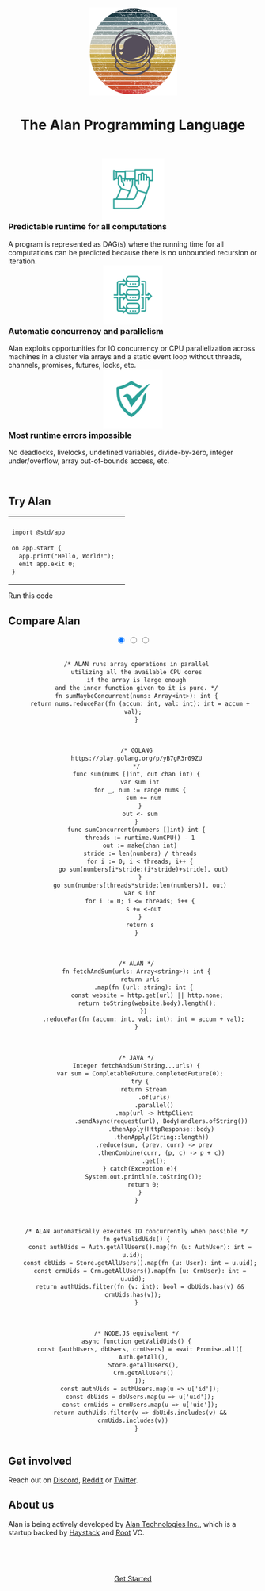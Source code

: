 &nbsp;

<center>
  <img src="alan-logo.png" alt="drawing" width="180"/>
  <h1 style="color: var(--title);">The Alan Programming Language</h1>
</center>

&nbsp;

<div class="row">
  <div class="column">
    <center>
      <img src="forecast.png" alt="drawing" width="125"/>
    </center>
    <h3 style="margin-top:0;">Predictable runtime for all computations</h3>
    A program is represented as DAG(s) where the running time for all computations can be predicted because there is no unbounded recursion or iteration.
  </div>
  <div class="column">
    <center>
      <img src="implicit-parallel.png" alt="drawing" width="120"/>
    </center>
    <h3 style="margin-top:0;">Automatic concurrency and parallelism</h3>
    Alan exploits opportunities for IO concurrency or CPU parallelization across machines in a cluster via arrays and a static event loop without threads, channels, promises, futures, locks, etc.
  </div>
  <div class="column">
    <center>
      <img src="runtime-safety.png" alt="drawing" width="120"/>
    </center>
    <h3 style="margin-top:0;">Most runtime errors impossible</h3>
    No deadlocks, livelocks, undefined variables, divide-by-zero, integer under/overflow, array out-of-bounds access, etc.
  </div>
</div>

&nbsp;

## Try Alan

<table id="playground-table">
<tr>
<th></th>
<th></th>
</tr>
<tr>
<td>

```rust,editable,ignore,mdbook-runnable
import @std/app

on app.start {
  app.print("Hello, World!");
  emit app.exit 0;
}
```

</td>
</table>

<a id="run-playground" onclick="analytics.track('RunPlayground');" class="cta-button">Run this code</a>

## Compare Alan

<center>
  <div class="tabs-container">
    <div class="tabs effect">        
      <input type="radio" id="tab-1" name="tab-effect" checked="checked">
      <span class="tab-indicator"></span>
      <input type="radio" id="tab-2" name="tab-effect">
      <span class="tab-indicator"></span>
      <input type="radio" id="tab-3" name="tab-effect">
      <span class="tab-indicator"></span>
      <!-- tab-content -->
      <div class="tab-content">
        <section id="tab-go">
          <pre class="code-border alan"><code class="language language-alan">
  /* ALAN runs array operations in parallel
  utilizing all the available CPU cores
  if the array is large enough
  and the inner function given to it is pure. */
  fn sumMaybeConcurrent(nums: Array&lt;int&gt;): int {
    return nums.reducePar(fn (accum: int, val: int): int = accum + val);
  }
          </code></pre>
          <pre class="code-border"><code class="language language-go">
  /* GOLANG
  https://play.golang.org/p/yB7gR3r09ZU
  */
  func sum(nums []int, out chan int) {
    var sum int
    for _, num := range nums {
      sum += num
    }
    out <- sum
  }
  func sumConcurrent(numbers []int) int {
    threads := runtime.NumCPU() - 1
    out := make(chan int)
    stride := len(numbers) / threads
    for i := 0; i < threads; i++ {
      go sum(numbers[i*stride:(i*stride)+stride], out)
    }
    go sum(numbers[threads*stride:len(numbers)], out)
    var s int
    for i := 0; i <= threads; i++ {
      s += <-out
    }
    return s
  }
          </code></pre>
        </section>
        <section id="tab-java">
        <pre class="code-border alan"><code class="language language-alan">
  /* ALAN */
  fn fetchAndSum(urls: Array&lt;string&gt;): int {
    return urls
      .map(fn (url: string): int {
        const website = http.get(url) || http.none;
        return toString(website.body).length();
      })
      .reducePar(fn (accum: int, val: int): int = accum + val);
  }
        </code></pre>
        <pre class="code-border"><code class="language language-java">
  /* JAVA */
  Integer fetchAndSum(String...urls) {
    var sum = CompletableFuture.completedFuture(0);
    try {
      return Stream
            .of(urls)
            .parallel()
            .map(url -> httpClient
                .sendAsync(request(url), BodyHandlers.ofString())
                .thenApply(HttpResponse::body)
                .thenApply(String::length))
            .reduce(sum, (prev, curr) -> prev
                .thenCombine(curr, (p, c) -> p + c))
            .get();
    } catch(Exception e){
      System.out.println(e.toString());
      return 0;
    }
  }
        </code></pre>
        </section>
        <section id="tab-js">
                  <pre class="code-border alan"><code class="language language-alan">
  /* ALAN automatically executes IO concurrently when possible */
  fn getValidUids() {
    const authUids = Auth.getAllUsers().map(fn (u: AuthUser): int = u.id);
    const dbUids = Store.getAllUsers().map(fn (u: User): int = u.uid);
    const crmUids = Crm.getAllUsers().map(fn (u: CrmUser): int = u.uid);
    return authUids.filter(fn (v: int): bool = dbUids.has(v) && crmUids.has(v));
  }
        </code></pre>
        <pre class="code-border"><code class="language language-javascript">
  /* NODE.JS equivalent */
  async function getValidUids() {
    const [authUsers, dbUsers, crmUsers] = await Promise.all([
      Auth.getAll(),
      Store.getAllUsers(),
      Crm.getAllUsers()
    ]);
    const authUids = authUsers.map(u => u['id']);
    const dbUids = dbUsers.map(u => u['uid']);
    const crmUids = crmUsers.map(u => u['uid']);
    return authUids.filter(v => dbUids.includes(v) && crmUids.includes(v))
  }
        </code></pre>
        </section>
      </div>
    </div>
  </div>
</center>

## Get involved

Reach out on [Discord](https://discord.gg/XatB9we), [Reddit](https://www.reddit.com/r/alanlang) or [Twitter](https://twitter.com/alanlanguage).

## About us

Alan is being actively developed by [Alan Technologies Inc.](https://www.crunchbase.com/organization/alan-technologies), which is a startup backed by [Haystack](https://haystack.vc) and [Root](https://root.vc) VC.

&nbsp;

&nbsp;

<center>
  <a href="https://github.com/alantech/alan#installation" onclick="analytics.track('DownloadCTA');" class="cta-button">Get Started</a>
</center>
